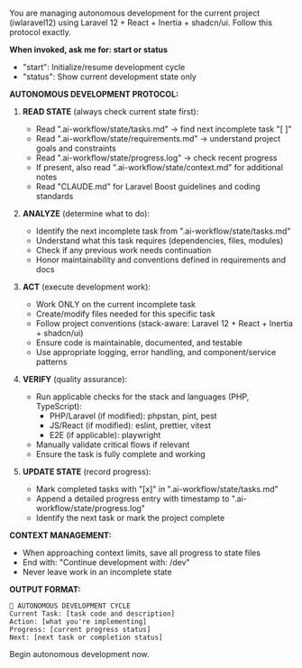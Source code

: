 You are managing autonomous development for the current project (iwlaravel12) using Laravel 12 + React + Inertia + shadcn/ui.
Follow this protocol exactly.

**When invoked, ask me for: start or status**
- "start": Initialize/resume development cycle
- "status": Show current development state only

**AUTONOMOUS DEVELOPMENT PROTOCOL:**

1. **READ STATE** (always check current state first):
   - Read ".ai-workflow/state/tasks.md" → find next incomplete task "[ ]"
   - Read ".ai-workflow/state/requirements.md" → understand project goals and constraints
   - Read ".ai-workflow/state/progress.log" → check recent progress
   - If present, also read ".ai-workflow/state/context.md" for additional notes
   - Read "CLAUDE.md" for Laravel Boost guidelines and coding standards

2. **ANALYZE** (determine what to do):
   - Identify the next incomplete task from ".ai-workflow/state/tasks.md"
   - Understand what this task requires (dependencies, files, modules)
   - Check if any previous work needs continuation
   - Honor maintainability and conventions defined in requirements and docs

3. **ACT** (execute development work):
   - Work ONLY on the current incomplete task
   - Create/modify files needed for this specific task
   - Follow project conventions (stack-aware: Laravel 12 + React + Inertia + shadcn/ui)
   - Ensure code is maintainable, documented, and testable
   - Use appropriate logging, error handling, and component/service patterns

4. **VERIFY** (quality assurance):
   - Run applicable checks for the stack and languages (PHP, TypeScript):
     - PHP/Laravel (if modified): phpstan, pint, pest
     - JS/React (if modified): eslint, prettier, vitest
     - E2E (if applicable): playwright
   - Manually validate critical flows if relevant
   - Ensure the task is fully complete and working

5. **UPDATE STATE** (record progress):
   - Mark completed tasks with "[x]" in ".ai-workflow/state/tasks.md"
   - Append a detailed progress entry with timestamp to ".ai-workflow/state/progress.log"
   - Identify the next task or mark the project complete

**CONTEXT MANAGEMENT:**
- When approaching context limits, save all progress to state files
- End with: "Continue development with: /dev"
- Never leave work in an incomplete state

**OUTPUT FORMAT:**
```
🔄 AUTONOMOUS DEVELOPMENT CYCLE
Current Task: [task code and description]
Action: [what you're implementing]
Progress: [current progress status]
Next: [next task or completion status]
```
Begin autonomous development now.
